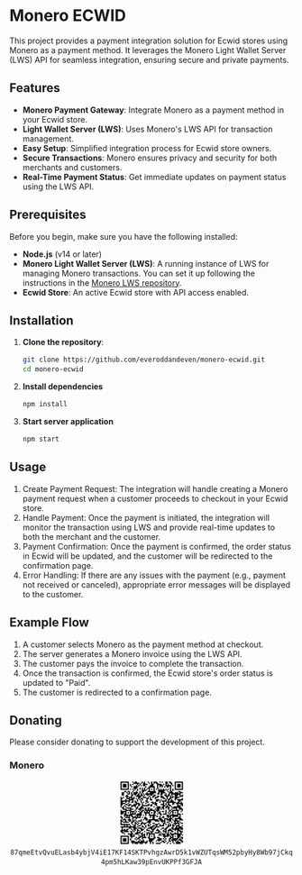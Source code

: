 # Monero ECWID

This project provides a payment integration solution for Ecwid stores using Monero as a payment method. It leverages the Monero Light Wallet Server (LWS) API for seamless integration, ensuring secure and private payments.

## Features

- **Monero Payment Gateway**: Integrate Monero as a payment method in your Ecwid store.
- **Light Wallet Server (LWS)**: Uses Monero's LWS API for transaction management.
- **Easy Setup**: Simplified integration process for Ecwid store owners.
- **Secure Transactions**: Monero ensures privacy and security for both merchants and customers.
- **Real-Time Payment Status**: Get immediate updates on payment status using the LWS API.

## Prerequisites

Before you begin, make sure you have the following installed:

- **Node.js** (v14 or later)
- **Monero Light Wallet Server (LWS)**: A running instance of LWS for managing Monero transactions. You can set it up following the instructions in the [Monero LWS repository](https://github.com/vtnerd/monero-lws).
- **Ecwid Store**: An active Ecwid store with API access enabled.

## Installation

1. **Clone the repository**:

   ```bash
   git clone https://github.com/everoddandeven/monero-ecwid.git
   cd monero-ecwid
   ```

2. **Install dependencies**

   ```bash
   npm install
   ```

3. **Start server application**

   ```bash
   npm start
   ```

## Usage

1. Create Payment Request: The integration will handle creating a Monero payment request when a customer proceeds to checkout in your Ecwid store.
2. Handle Payment: Once the payment is initiated, the integration will monitor the transaction using LWS and provide real-time updates to both the merchant and the customer.
3. Payment Confirmation: Once the payment is confirmed, the order status in Ecwid will be updated, and the customer will be redirected to the confirmation page.
4. Error Handling: If there are any issues with the payment (e.g., payment not received or canceled), appropriate error messages will be displayed to the customer.

## Example Flow

1. A customer selects Monero as the payment method at checkout.
2. The server generates a Monero invoice using the LWS API.
3. The customer pays the invoice to complete the transaction.
4. Once the transaction is confirmed, the Ecwid store's order status is updated to "Paid".
5. The customer is redirected to a confirmation page.

## Donating

Please consider donating to support the development of this project.

### Monero

<p align="center">
 <img src="xmr_qrcode.png" width="115" height="115" alt="xmrQrCode"/><br>
 <code>87qmeEtvQvuELasb4ybjV4iE17KF14SKTPvhgzAwrD5k1vWZUTqsWM52pbyHy8Wb97jCkq4pm5hLKaw39pEnvUKPPf3GFJA</code>
</p>
